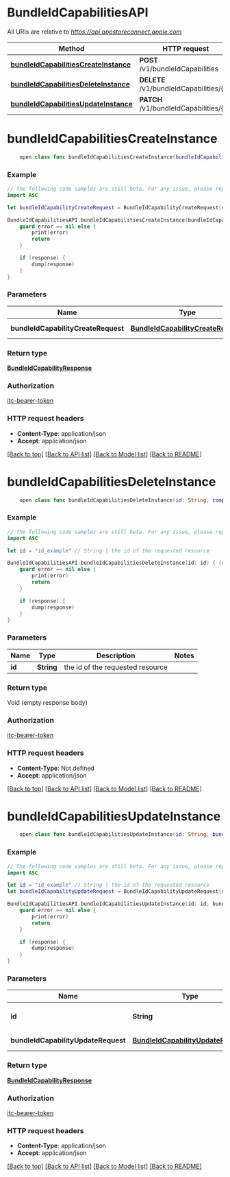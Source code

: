 # BundleIdCapabilitiesAPI

All URIs are relative to *https://api.appstoreconnect.apple.com*

Method | HTTP request | Description
------------- | ------------- | -------------
[**bundleIdCapabilitiesCreateInstance**](BundleIdCapabilitiesAPI.md#bundleidcapabilitiescreateinstance) | **POST** /v1/bundleIdCapabilities | 
[**bundleIdCapabilitiesDeleteInstance**](BundleIdCapabilitiesAPI.md#bundleidcapabilitiesdeleteinstance) | **DELETE** /v1/bundleIdCapabilities/{id} | 
[**bundleIdCapabilitiesUpdateInstance**](BundleIdCapabilitiesAPI.md#bundleidcapabilitiesupdateinstance) | **PATCH** /v1/bundleIdCapabilities/{id} | 


# **bundleIdCapabilitiesCreateInstance**
```swift
    open class func bundleIdCapabilitiesCreateInstance(bundleIdCapabilityCreateRequest: BundleIdCapabilityCreateRequest, completion: @escaping (_ data: BundleIdCapabilityResponse?, _ error: Error?) -> Void)
```



### Example
```swift
// The following code samples are still beta. For any issue, please report via http://github.com/OpenAPITools/openapi-generator/issues/new
import ASC

let bundleIdCapabilityCreateRequest = BundleIdCapabilityCreateRequest(data: BundleIdCapabilityCreateRequest_data(type: "type_example", attributes: BundleIdCapabilityCreateRequest_data_attributes(capabilityType: CapabilityType(), settings: [CapabilitySetting(key: "key_example", name: "name_example", description: "description_example", enabledByDefault: false, visible: false, allowedInstances: "allowedInstances_example", minInstances: 123, options: [CapabilityOption(key: "key_example", name: "name_example", description: "description_example", enabledByDefault: false, enabled: false, supportsWildcard: false)])]), relationships: BundleIdCapabilityCreateRequest_data_relationships(bundleId: BundleIdCapabilityCreateRequest_data_relationships_bundleId(data: BundleIdCapabilityCreateRequest_data_relationships_bundleId_data(type: "type_example", id: "id_example"))))) // BundleIdCapabilityCreateRequest | BundleIdCapability representation

BundleIdCapabilitiesAPI.bundleIdCapabilitiesCreateInstance(bundleIdCapabilityCreateRequest: bundleIdCapabilityCreateRequest) { (response, error) in
    guard error == nil else {
        print(error)
        return
    }

    if (response) {
        dump(response)
    }
}
```

### Parameters

Name | Type | Description  | Notes
------------- | ------------- | ------------- | -------------
 **bundleIdCapabilityCreateRequest** | [**BundleIdCapabilityCreateRequest**](BundleIdCapabilityCreateRequest.md) | BundleIdCapability representation | 

### Return type

[**BundleIdCapabilityResponse**](BundleIdCapabilityResponse.md)

### Authorization

[itc-bearer-token](../README.md#itc-bearer-token)

### HTTP request headers

 - **Content-Type**: application/json
 - **Accept**: application/json

[[Back to top]](#) [[Back to API list]](../README.md#documentation-for-api-endpoints) [[Back to Model list]](../README.md#documentation-for-models) [[Back to README]](../README.md)

# **bundleIdCapabilitiesDeleteInstance**
```swift
    open class func bundleIdCapabilitiesDeleteInstance(id: String, completion: @escaping (_ data: Void?, _ error: Error?) -> Void)
```



### Example
```swift
// The following code samples are still beta. For any issue, please report via http://github.com/OpenAPITools/openapi-generator/issues/new
import ASC

let id = "id_example" // String | the id of the requested resource

BundleIdCapabilitiesAPI.bundleIdCapabilitiesDeleteInstance(id: id) { (response, error) in
    guard error == nil else {
        print(error)
        return
    }

    if (response) {
        dump(response)
    }
}
```

### Parameters

Name | Type | Description  | Notes
------------- | ------------- | ------------- | -------------
 **id** | **String** | the id of the requested resource | 

### Return type

Void (empty response body)

### Authorization

[itc-bearer-token](../README.md#itc-bearer-token)

### HTTP request headers

 - **Content-Type**: Not defined
 - **Accept**: application/json

[[Back to top]](#) [[Back to API list]](../README.md#documentation-for-api-endpoints) [[Back to Model list]](../README.md#documentation-for-models) [[Back to README]](../README.md)

# **bundleIdCapabilitiesUpdateInstance**
```swift
    open class func bundleIdCapabilitiesUpdateInstance(id: String, bundleIdCapabilityUpdateRequest: BundleIdCapabilityUpdateRequest, completion: @escaping (_ data: BundleIdCapabilityResponse?, _ error: Error?) -> Void)
```



### Example
```swift
// The following code samples are still beta. For any issue, please report via http://github.com/OpenAPITools/openapi-generator/issues/new
import ASC

let id = "id_example" // String | the id of the requested resource
let bundleIdCapabilityUpdateRequest = BundleIdCapabilityUpdateRequest(data: BundleIdCapabilityUpdateRequest_data(type: "type_example", id: "id_example", attributes: BundleIdCapability_attributes(capabilityType: CapabilityType(), settings: [CapabilitySetting(key: "key_example", name: "name_example", description: "description_example", enabledByDefault: false, visible: false, allowedInstances: "allowedInstances_example", minInstances: 123, options: [CapabilityOption(key: "key_example", name: "name_example", description: "description_example", enabledByDefault: false, enabled: false, supportsWildcard: false)])]))) // BundleIdCapabilityUpdateRequest | BundleIdCapability representation

BundleIdCapabilitiesAPI.bundleIdCapabilitiesUpdateInstance(id: id, bundleIdCapabilityUpdateRequest: bundleIdCapabilityUpdateRequest) { (response, error) in
    guard error == nil else {
        print(error)
        return
    }

    if (response) {
        dump(response)
    }
}
```

### Parameters

Name | Type | Description  | Notes
------------- | ------------- | ------------- | -------------
 **id** | **String** | the id of the requested resource | 
 **bundleIdCapabilityUpdateRequest** | [**BundleIdCapabilityUpdateRequest**](BundleIdCapabilityUpdateRequest.md) | BundleIdCapability representation | 

### Return type

[**BundleIdCapabilityResponse**](BundleIdCapabilityResponse.md)

### Authorization

[itc-bearer-token](../README.md#itc-bearer-token)

### HTTP request headers

 - **Content-Type**: application/json
 - **Accept**: application/json

[[Back to top]](#) [[Back to API list]](../README.md#documentation-for-api-endpoints) [[Back to Model list]](../README.md#documentation-for-models) [[Back to README]](../README.md)

